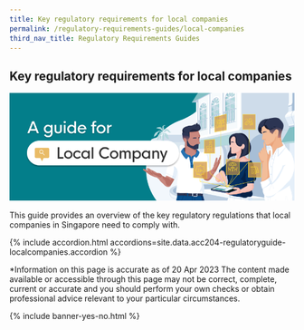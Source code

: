 ```yaml
---
title: Key regulatory requirements for local companies
permalink: /regulatory-requirements-guides/local-companies
third_nav_title: Regulatory Requirements Guides
---
```


## Key regulatory requirements for local companies

<img src="/images/grow/regulatory%20guides/regulatoryguides_localcompanies.png" aria-hidden=true>

This guide provides an overview of the key regulatory regulations that local companies in Singapore need to comply with.

{% include accordion.html accordions=site.data.acc204-regulatoryguide-localcompanies.accordion %}

*Information on this page is accurate as of 20 Apr 2023
The content made available or accessible through this page may not be correct, complete, current or accurate and you should perform your own checks or obtain professional advice relevant to your particular circumstances.

{% include banner-yes-no.html %}

<script src="/jquery/jquery.min.js"></script>
<script src="/jquery/bp-menu-new-tab.js"></script>
